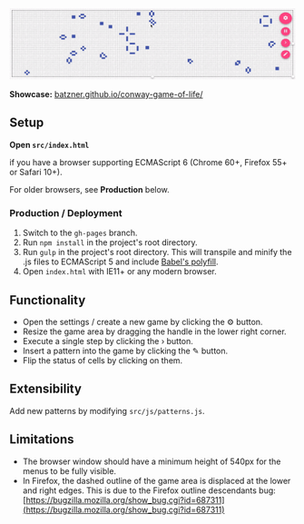 [![](https://raw.githubusercontent.com/batzner/conway-game-of-life/master/showcase.gif)](https://batzner.github.io/conway-game-of-life/)

**Showcase:** [batzner.github.io/conway-game-of-life/](https://batzner.github.io/conway-game-of-life/)

## Setup

**Open `src/index.html`**

if you have a browser supporting ECMAScript 6 (Chrome 60+, Firefox 55+ or Safari 10+).

For older browsers, see **Production** below.

### Production / Deployment

1. Switch to the `gh-pages` branch.
2. Run `npm install` in the project's root directory.
3. Run `gulp` in the project's root directory. This will transpile and minify the .js files to ECMAScript 5 and include [Babel's polyfill](https://babeljs.io/docs/usage/polyfill/).
4. Open `index.html` with IE11+ or any modern browser.

## Functionality

- Open the settings / create a new game by clicking the &#9881; button.
- Resize the game area by dragging the handle in the lower right corner.
- Execute a single step by clicking the &rsaquo; button.
- Insert a pattern into the game by clicking the &#9998; button.
- Flip the status of cells by clicking on them.


## Extensibility 

Add new patterns by modifying `src/js/patterns.js`.

## Limitations

- The browser window should have a minimum height of 540px for the menus to be fully visible.
- In Firefox, the dashed outline of the game area is displaced at the lower and right edges. This is due to the Firefox outline descendants bug: [https://bugzilla.mozilla.org/show_bug.cgi?id=687311](https://bugzilla.mozilla.org/show_bug.cgi?id=687311)
